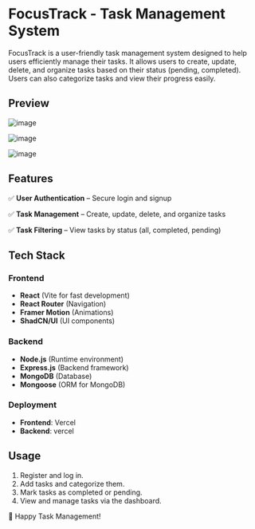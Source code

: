 # FocusTrack - Task Management System

FocusTrack is a user-friendly task management system designed to help users efficiently manage their tasks. It allows users to create, update, delete, and organize tasks based on their status (pending, completed). Users can also categorize tasks and view their progress easily.

## Preview 

![image](https://github.com/user-attachments/assets/607d3713-c145-49e6-919a-ad34de2da123)

![image](https://github.com/user-attachments/assets/df21ea0f-6d13-4428-9d2f-0698970a7329)

![image](https://github.com/user-attachments/assets/8a628035-007c-47f1-9901-142797e3b1d8)



## Features

✅ **User Authentication** – Secure login and signup

✅ **Task Management** – Create, update, delete, and organize tasks

✅ **Task Filtering** – View tasks by status (all, completed, pending)


## Tech Stack

### Frontend
- **React** (Vite for fast development)
- **React Router** (Navigation)
- **Framer Motion** (Animations)
- **ShadCN/UI** (UI components)

### Backend
- **Node.js** (Runtime environment)
- **Express.js** (Backend framework)
- **MongoDB** (Database)
- **Mongoose** (ORM for MongoDB)

### Deployment
- **Frontend**: Vercel
- **Backend**: vercel




## Usage
1. Register and log in.
2. Add tasks and categorize them.
4. Mark tasks as completed or pending.
5. View and manage tasks via the dashboard.


🚀 Happy Task Management!

